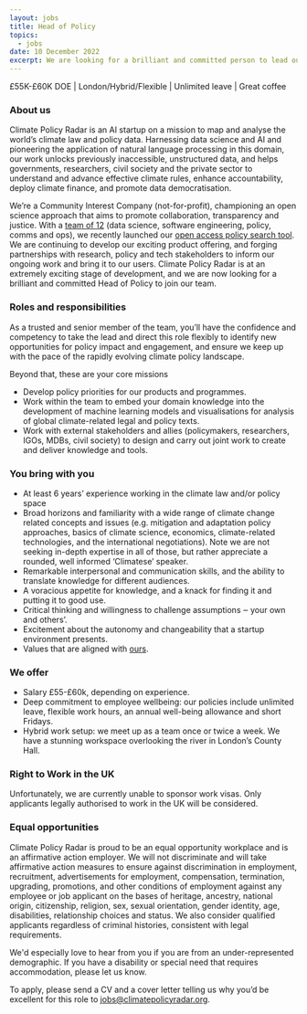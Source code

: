 ```yaml
---
layout: jobs
title: Head of Policy
topics:
  - jobs
date: 10 December 2022
excerpt: We are looking for a brilliant and committed person to lead our policy work.
---
```

<!--StartFragment-->

£55K-£60K DOE | London/Hybrid/Flexible | Unlimited leave | Great coffee 

### About us

Climate Policy Radar is an AI startup on a mission to map and analyse the world’s climate law and policy data. Harnessing data science and AI and pioneering the application of natural language processing in this domain, our work unlocks previously inaccessible, unstructured data, and helps governments, researchers, civil society and the private sector to understand and advance effective climate rules, enhance accountability, deploy climate finance, and promote data democratisation. 

We’re a Community Interest Company (not-for-profit), championing an open science approach that aims to promote collaboration, transparency and justice. With a [team of 12](https://climatepolicyradar.org/about#team) (data science, software engineering, policy, comms and ops), we recently launched our [open access policy search tool](http://app.climatepolicyradar.org). We are continuing to develop our exciting product offering, and forging partnerships with research, policy and tech stakeholders to inform our ongoing work and bring it to our users. Climate Policy Radar is at an extremely exciting stage of development, and we are now looking for a brilliant and committed Head of Policy to join our team.

### **Roles and responsibilities**

As a trusted and senior member of the team, you’ll have the confidence and competency to take the lead and direct this role flexibly to identify new opportunities for policy impact and engagement, and ensure we keep up with the pace of the rapidly evolving climate policy landscape. 

Beyond that, these are your core missions

* Develop policy priorities for our products and programmes.
* Work within the team to embed your domain knowledge into the development of machine learning models and visualisations for analysis of global climate-related legal and policy texts.
* Work with external stakeholders and allies (policymakers, researchers, IGOs, MDBs, civil society) to design and carry out joint work to create and deliver knowledge and tools.

### You bring with you

* At least 6 years’ experience working in the climate law and/or policy space
* Broad horizons and familiarity with a wide range of climate change related concepts and issues (e.g. mitigation and adaptation policy approaches, basics of climate science, economics, climate-related technologies, and the international negotiations). Note we are not seeking in-depth expertise in all of those, but rather appreciate a rounded, well informed ‘Climatese’ speaker. 
* Remarkable interpersonal and communication skills, and the ability to translate knowledge for different audiences.
* A voracious appetite for knowledge, and a knack for finding it and putting it to good use. 
* Critical thinking and willingness to challenge assumptions ‒ your own and others’.
* Excitement about the autonomy and changeability that a startup environment presents.
* Values that are aligned with [ours](https://climatepolicyradar.org/about#values). 

### We offer

* Salary £55-£60k, depending on experience.
* Deep commitment to employee wellbeing: our policies include unlimited leave, flexible work hours, an annual well-being allowance and short Fridays.
* Hybrid work setup: we meet up as a team once or twice a week. We have a stunning workspace overlooking the river in London’s County Hall.

### Right to Work in the UK

Unfortunately, we are currently unable to sponsor work visas. Only applicants legally authorised to work in the UK will be considered.

### Equal opportunities

Climate Policy Radar is proud to be an equal opportunity workplace and is an affirmative action employer. We will not discriminate and will take affirmative action measures to ensure against discrimination in employment, recruitment, advertisements for employment, compensation, termination, upgrading, promotions, and other conditions of employment against any employee or job applicant on the bases of heritage, ancestry, national origin, citizenship, religion, sex, sexual orientation, gender identity, age, disabilities, relationship choices and status. We also consider qualified applicants regardless of criminal histories, consistent with legal requirements. 

We'd especially love to hear from you if you are from an under-represented demographic. If you have a disability or special need that requires accommodation, please let us know. 

To apply, please send a CV and a cover letter telling us why you’d be excellent for this role to [jobs@climatepolicyradar.org](mailto:jobs@climatepolicyradar.org). 

<!--EndFragment-->